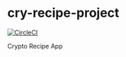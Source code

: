 # cry-recipe-project

[![CircleCI](https://circleci.com/gh/crypto991/cry-recipe-project.svg?style=svg)](https://circleci.com/gh/crypto991/cry-recipe-project)

Crypto Recipe App
